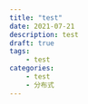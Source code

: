 ```yaml
---
title: "test"
date: 2021-07-21
description: test
draft: true
tags:
    - test
categories:
    - test
    - 分布式
---
```




